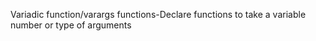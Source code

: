 Variadic function/varargs functions-Declare functions to take a variable number or type of arguments
